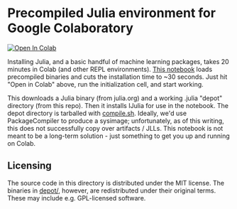 # Precompiled Julia environment for Google Colaboratory  

<a href="https://colab.research.google.com/github/shivak/julia-colab/blob/master/notebook.ipynb">
  <img src="https://colab.research.google.com/assets/colab-badge.svg" alt="Open In Colab"/>
</a>

Installing Julia, and a basic handful of machine learning packages, takes 20 minutes in Colab (and other REPL environments). <a href="notebook.ipynb">This notebook</a> loads precompiled binaries and cuts
the installation time to ~30 seconds. Just hit "Open in Colab" above, run the initialization cell, and start working.

This downloads a Julia binary (from julia.org) and a working .julia "depot" directory (from this repo). Then it installs IJulia for use in the notebook. The depot directory is tarballed with <a href="compile.sh">compile.sh</a>. 
Ideally, we'd use PackageCompiler to produce a sysimage; unfortunately, as of this writing, this does not successfully copy over artifacts / JLLs. This notebook is not meant to be a long-term solution - just something to get you up and running on Colab.

## Licensing

The source code in this directory is distributed under the MIT license. The binaries in <a href="depot/">depot/</a>, however, are redistributed under their original terms. These may include e.g. GPL-licensed software.